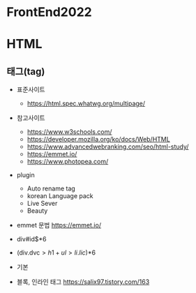 # FrontEnd2022
# HTML
## 태그(tag)
+ 표준사이트 
  + https://html.spec.whatwg.org/multipage/

+ 참고사이트 
  + https://www.w3schools.com/
  + https://developer.mozilla.org/ko/docs/Web/HTML
  + https://www.advancedwebranking.com/seo/html-study/
  + https://emmet.io/
  + https://www.photopea.com/

+ plugin
  + Auto rename tag 
  + korean Language pack <!--언어팩-->
  + Live Sever <!--자동 화면 변환-->
  + Beauty <!--자동 줄 맞춤-->

+ emmet 문법 https://emmet.io/
 + div#id$*6
 + (div.dvc$>h1+ul>li.lic$)*6

+ 기본
+ 블록, 인라인 태그 https://salix97.tistory.com/163